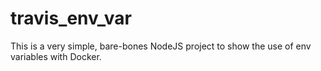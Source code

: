 # travis_env_var
This is a very simple, bare-bones NodeJS project to show the use of env variables with Docker.

